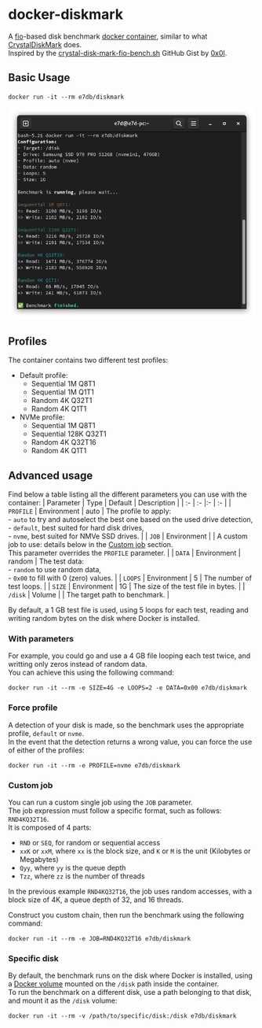 # docker-diskmark

A [fio](https://github.com/axboe/fio)-based disk benchmark [docker container](https://hub.docker.com/r/e7db/diskmark), similar to what [CrystalDiskMark](https://crystalmark.info/en/software/crystaldiskmark/) does.  
Inspired by the [crystal-disk-mark-fio-bench.sh](https://gist.github.com/0x0I/35a3aa0f810acfddeddb7ff59c37f484) GitHub Gist by [0x0I](https://gist.github.com/0x0I).  

## Basic Usage

```
docker run -it --rm e7db/diskmark
```

![Docker DiskMark](https://github.com/e7d/docker-diskmark/raw/main/assets/diskmark.png?raw=true "Docker DiskMark")

## Profiles

The container contains two different test profiles:
- Default profile:
  - Sequential 1M Q8T1
  - Sequential 1M Q1T1
  - Random 4K Q32T1
  - Random 4K Q1T1
- NVMe profile:
  - Sequential 1M Q8T1
  - Sequential 128K Q32T1
  - Random 4K Q32T16
  - Random 4K Q1T1

## Advanced usage

Find below a table listing all the different parameters you can use with the container:
| Parameter            | Type        | Default | Description |
| :-                   | :-          |:-       | :- |
| `PROFILE`            | Environment | auto    | The profile to apply:<br>- `auto` to try and autoselect the best one based on the used drive detection,<br>- `default`, best suited for hard disk drives,<br>- `nvme`, best suited for NMVe SSD drives. |
| `JOB`                | Environment |         | A custom job to use: details below in the [Custom job](#custom-job) section.<br>This parameter overrides the `PROFILE` parameter. |
| `DATA`               | Environment | random  | The test data:<br>- `random` to use random data,<br>- `0x00` to fill with 0 (zero) values. |
| `LOOPS`              | Environment | 5       | The number of test loops. |
| `SIZE`               | Environment | 1G      | The size of the test file in bytes. |
| `/disk`              | Volume      |         | The target path to benchmark. |

By default, a 1 GB test file is used, using 5 loops for each test, reading and writing random bytes on the disk where Docker is installed.

### With parameters

For example, you could go and use a 4 GB file looping each test twice, and writting only zeros instead of random data.  
You can achieve this using the following command:  
```
docker run -it --rm -e SIZE=4G -e LOOPS=2 -e DATA=0x00 e7db/diskmark
```

### Force profile

A detection of your disk is made, so the benchmark uses the appropriate profile, `default` or `nvme`.  
In the event that the detection returns a wrong value, you can force the use of either of the profiles:  
```
docker run -it --rm -e PROFILE=nvme e7db/diskmark
```

### Custom job

You can run a custom single job using the `JOB` parameter.   
The job expression must follow a specific format, such as follows: `RND4KQ32T16`.  
It is composed of 4 parts:  
- `RND` or `SEQ`, for random or sequential access
- `xxK` or `xxM`, where `xx` is the block size, and `K` or `M` is the unit (Kilobytes or Megabytes)
- `Qyy`, where `yy` is the queue depth
- `Tzz`, where `zz` is the number of threads

In the previous example `RND4KQ32T16`, the job uses random accesses, with a block size of 4K, a queue depth of 32, and 16 threads.

Construct you custom chain, then run the benchmark using the following command:  
```
docker run -it --rm -e JOB=RND4KQ32T16 e7db/diskmark
```

### Specific disk

By default, the benchmark runs on the disk where Docker is installed, using a [Docker volume](https://docs.docker.com/storage/volumes/) mounted on the `/disk` path inside the container.  
To run the benchmark on a different disk, use a path belonging to that disk, and mount it as the `/disk` volume:  
```
docker run -it --rm -v /path/to/specific/disk:/disk e7db/diskmark
```

